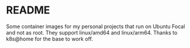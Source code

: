 # README

Some container images for my personal projects that run on
Ubuntu Focal and not as root. They support linux/amd64 and linux/arm64.
Thanks to k8s@home for the base to work off.
